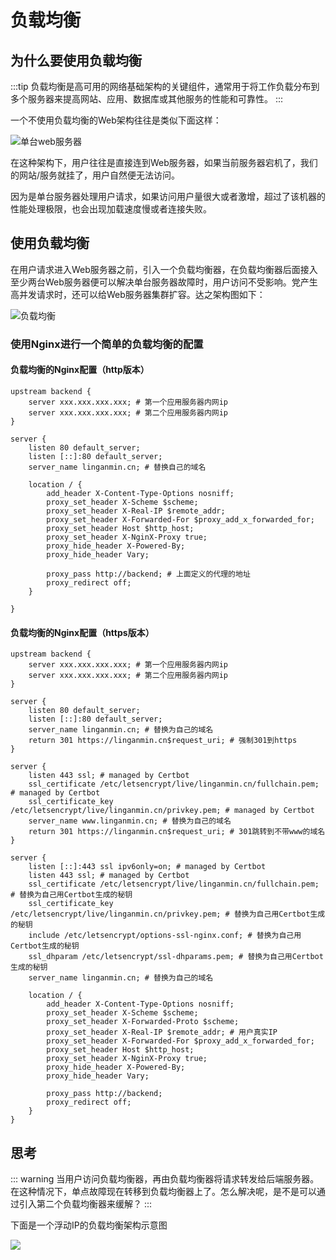 # 负载均衡


## 为什么要使用负载均衡

:::tip
负载均衡是高可用的网络基础架构的关键组件，通常用于将工作负载分布到多个服务器来提高网站、应用、数据库或其他服务的性能和可靠性。
:::

一个不使用负载均衡的Web架构往往是类似下面这样：

![单台web服务器](http://ww1.sinaimg.cn/large/6aedb651gy1fylokrd1f8j21ak0aymyn.jpg)

在这种架构下，用户往往是直接连到Web服务器，如果当前服务器宕机了，我们的网站/服务就挂了，用户自然便无法访问。

因为是单台服务器处理用户请求，如果访问用户量很大或者激增，超过了该机器的性能处理极限，也会出现加载速度慢或者连接失败。

## 使用负载均衡

在用户请求进入Web服务器之前，引入一个负载均衡器，在负载均衡器后面接入至少两台Web服务器便可以解决单台服务器故障时，用户访问不受影响。党产生高并发请求时，还可以给Web服务器集群扩容。达之架构图如下：

![负载均衡](http://ww1.sinaimg.cn/large/6aedb651gy1fylp07adc9j21dg0ksmzt.jpg)

### 使用Nginx进行一个简单的负载均衡的配置

#### 负载均衡的Nginx配置（http版本）

```nginx
upstream backend {
    server xxx.xxx.xxx.xxx; # 第一个应用服务器内网ip
    server xxx.xxx.xxx.xxx; # 第二个应用服务器内网ip
}

server {
    listen 80 default_server;
    listen [::]:80 default_server;
    server_name linganmin.cn; # 替换自己的域名

    location / {
        add_header X-Content-Type-Options nosniff;
        proxy_set_header X-Scheme $scheme;
        proxy_set_header X-Real-IP $remote_addr;
        proxy_set_header X-Forwarded-For $proxy_add_x_forwarded_for;
        proxy_set_header Host $http_host;
        proxy_set_header X-NginX-Proxy true;
        proxy_hide_header X-Powered-By;
        proxy_hide_header Vary;

        proxy_pass http://backend; # 上面定义的代理的地址
        proxy_redirect off;
    }

}
```

#### 负载均衡的Nginx配置（https版本）

```nginx
upstream backend {
    server xxx.xxx.xxx.xxx; # 第一个应用服务器内网ip
    server xxx.xxx.xxx.xxx; # 第二个应用服务器内网ip
}

server {
    listen 80 default_server;
    listen [::]:80 default_server;
    server_name linganmin.cn; # 替换为自己的域名
    return 301 https://linganmin.cn$request_uri; # 强制301到https
}

server {
    listen 443 ssl; # managed by Certbot
    ssl_certificate /etc/letsencrypt/live/linganmin.cn/fullchain.pem; # managed by Certbot
    ssl_certificate_key /etc/letsencrypt/live/linganmin.cn/privkey.pem; # managed by Certbot
    server_name www.linganmin.cn; # 替换为自己的域名
    return 301 https://linganmin.cn$request_uri; # 301跳转到不带www的域名
}

server {
    listen [::]:443 ssl ipv6only=on; # managed by Certbot
    listen 443 ssl; # managed by Certbot
    ssl_certificate /etc/letsencrypt/live/linganmin.cn/fullchain.pem; # 替换为自己用Certbot生成的秘钥
    ssl_certificate_key /etc/letsencrypt/live/linganmin.cn/privkey.pem; # 替换为自己用Certbot生成的秘钥
    include /etc/letsencrypt/options-ssl-nginx.conf; # 替换为自己用Certbot生成的秘钥
    ssl_dhparam /etc/letsencrypt/ssl-dhparams.pem; # 替换为自己用Certbot生成的秘钥
    server_name linganmin.cn; # 替换为自己的域名

    location / {
        add_header X-Content-Type-Options nosniff;
        proxy_set_header X-Scheme $scheme;
        proxy_set_header X-Forwarded-Proto $scheme;
        proxy_set_header X-Real-IP $remote_addr; # 用户真实IP
        proxy_set_header X-Forwarded-For $proxy_add_x_forwarded_for;
        proxy_set_header Host $http_host;
        proxy_set_header X-NginX-Proxy true;
        proxy_hide_header X-Powered-By;
        proxy_hide_header Vary;

        proxy_pass http://backend;
        proxy_redirect off;
    }
}
```


## 思考

::: warning
当用户访问负载均衡器，再由负载均衡器将请求转发给后端服务器。在这种情况下，单点故障现在转移到负载均衡器上了。怎么解决呢，是不是可以通过引入第二个负载均衡器来缓解？
:::

下面是一个浮动IP的负载均衡架构示意图

![](http://ww1.sinaimg.cn/large/6aedb651gy1fylp7kk4tpj21iw0sqdk0.jpg)
